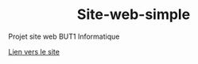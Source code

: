 <h1 align="center"> Site-web-simple </h1>

Projet site web BUT1 Informatique

[Lien vers le site](https://dwarves.iut-fbleau.fr/~justiney/SAE/)

